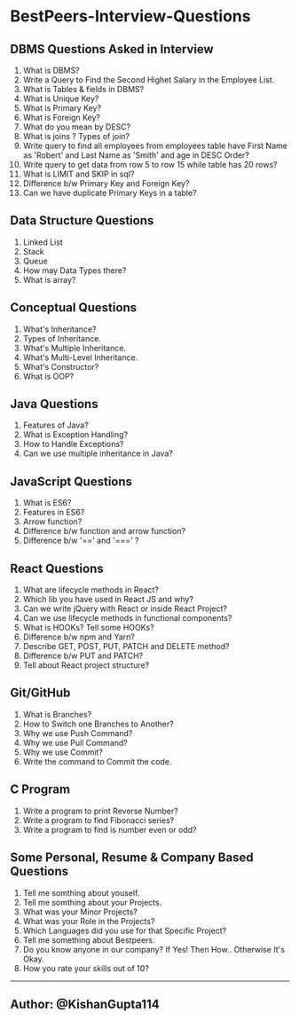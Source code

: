 # BestPeers-Interview-Questions

## DBMS Questions Asked in Interview

1. What is DBMS?
2. Write a Query to Find the Second Highet Salary in the Employee List.
3. What is Tables & fields in DBMS?
4. What is Unique Key?
5. What is Primary Key?
6. What is Foreign Key?
7. What do you mean by DESC?
8. What is joins ? Types of join?
9. Write query to find all employees from employees table have First Name as 'Robert' and Last Name as 'Smith' and age in DESC Order?
10. Write query to get data from row 5 to row 15 while table has 20 rows?
11. What is LIMIT and SKIP in sql?
12. Difference b/w Primary Key and Foreign Key?
13. Can we have duplicate Primary Keys in a table?

## Data Structure Questions

1. Linked List
2. Stack
3. Queue
4. How may Data Types there?
5. What is array?

## Conceptual Questions

1. What's Inheritance?
2. Types of Inheritance.
3. What's Multiple Inheritance.
4. What's Multi-Level Inheritance.
5. What's Constructor?
6. What is OOP?

## Java Questions

1. Features of Java?
2. What is Exception Handling?
3. How to Handle Exceptions?
4. Can we use multiple inheritance in Java?

## JavaScript Questions

1. What is ES6?
2. Features in ES6?
3. Arrow function?
4. Difference b/w function and arrow function?
5. Difference b/w '==' and '===' ?

## React Questions

1. What are lifecycle methods in React?
2. Which lib you have used in React JS and why?
3. Can we write jQuery with React or inside React Project?
4. Can we use lifecycle methods in functional components?
5. What is HOOKs? Tell some HOOKs?
6. Difference b/w npm and Yarn?
7. Describe GET, POST, PUT, PATCH and DELETE method?
8. Difference b/w PUT and PATCH?
9. Tell about React project structure?

## Git/GitHub

1. What is Branches?
2. How to Switch one Branches to Another?
3. Why we use Push Command?
4. Why we use Pull Command?
5. Why we use Commit?
6. Write the command to Commit the code.

## C Program

1. Write a program to print Reverse Number?
2. Write a program to find Fibonacci series?
3. Write a program to find is number even or odd?

## Some Personal, Resume & Company Based Questions

1. Tell me somthing about youself.
2. Tell me somthing about your Projects.
3. What was your Minor Projects?
4. What was your Role in the Projects?
5. Which Languages did you use for that Specific Project?
6. Tell me something about Bestpeers.
8. Do you know anyone in our company? If Yes! Then How.. Otherwise It's Okay.
9. How you rate your skills out of 10?

---
Author: @KishanGupta114
---
